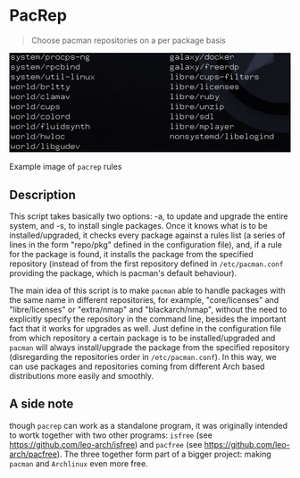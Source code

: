 # PacRep
> Choose pacman repositories on a per package basis

![Screenshot](pacrep_rules.png)

Example image of `pacrep` rules

## Description

This script takes basically two options: -a, to update and upgrade the entire system, and -s, to install single packages. Once it knows what is to be installed/upgraded, it checks every package against a rules list (a series of lines in the form "repo/pkg" defined in the configuration file), and, if a rule for the package is found, it installs the package from the specified repository (instead of from the first repository defined in `/etc/pacman.conf` providing the package, which is pacman's default behaviour).

The main idea of this script is to make `pacman` able to handle packages with the same name in different repositories, for example, "core/licenses" and "libre/licenses" or "extra/nmap" and "blackarch/nmap", without the need to explicitly specify the repository in the command line, besides the important fact that it works for upgrades as well. Just define in the configuration file from which repository a certain package is to be installed/upgraded and `pacman` will always install/upgrade the package from the specified repository (disregarding the repositories order in `/etc/pacman.conf`). In this way, we can use packages and repositories coming from different Arch based distributions more easily and smoothly.

## A side note

though `pacrep` can work as a standalone program, it was originally intended to wortk together with two other programs: `isfree` (see https://github.com/leo-arch/isfree) and `pacfree` (see https://github.com/leo-arch/pacfree). The three together form part of a bigger project: making `pacman` and `Archlinux` even more free.
